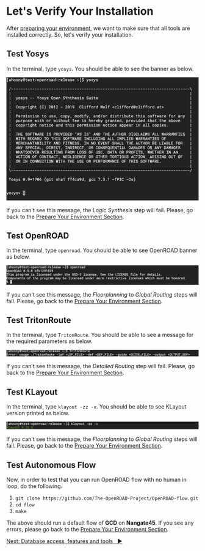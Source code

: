 # Let's Verify Your Installation

After [preparing your environment](https://github.com/abdelrahmanhosny/DAC-2020-OpenROAD-Tutorial#prepare-your-environment), we want to make sure that all tools are installed correctly. So, let's verify your installation.

## Test Yosys

In the terminal, type `yosys`. You should be able to see the banner as below.

![Yosys](img/verify_yosys.png)

If you can't see this message, the *Logic Synthesis* step will fail. Please, go back to the [Prepare Your Environment Section](https://github.com/abdelrahmanhosny/DAC-2020-OpenROAD-Tutorial#prepare-your-environment).

## Test OpenROAD

In the terminal, type `openroad`. You should be able to see OpenROAD banner as below.

![OpenROAD](img/verify_openroad.png)

If you can't see this message, the *Floorplanning* to *Global Routing* steps will fail. Please, go back to the [Prepare Your Environment Section](https://github.com/abdelrahmanhosny/DAC-2020-OpenROAD-Tutorial#prepare-your-environment).

## Test TritonRoute

In the terminal, type `TritonRoute`. You should be able to see a message for the required parameters as below.

![TritonRoute](img/verify_tritonroute.png)

If you can't see this message, the *Detailed Routing* step will fail. Please, go back to the [Prepare Your Environment Section](https://github.com/abdelrahmanhosny/DAC-2020-OpenROAD-Tutorial#prepare-your-environment).

## Test KLayout

In the terminal, type `klayout -zz -v`. You should be able to see KLayout version printed as below.

![KLayout](img/verify_klayout.png)

If you can't see this message, the *Floorplanning* to *Global Routing* steps will fail. Please, go back to the [Prepare Your Environment Section](https://github.com/abdelrahmanhosny/DAC-2020-OpenROAD-Tutorial#prepare-your-environment).

## Test Autonomous Flow

Now, in order to test that you can run OpenROAD flow with no human in loop, do the following.

1. `git clone https://github.com/The-OpenROAD-Project/OpenROAD-flow.git`
2. `cd flow`
3. `make`

The above should run a default flow of **GCD** on **Nangate45**. If you see any errors, please go back to the [Prepare Your Environment Section](https://github.com/abdelrahmanhosny/DAC-2020-OpenROAD-Tutorial#prepare-your-environment).

[Next: Database access, features and tools &nbsp; :arrow_forward:](../2_database_access)
